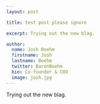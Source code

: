 ```yaml
---
layout: post

title: test post please ignore

excerpt: Trying out the new blag.

author:
  name: Josh Boehm
  firstname: Josh
  lastname: Boehm
  twitter: BaronBoehm 
  bio: Co-founder & COO
  image: josh.jpg
---
```


Trying out the new blag.

